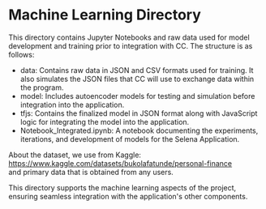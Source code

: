 # Machine Learning Directory
 This directory contains Jupyter Notebooks and raw data used for model development and training prior to integration with CC. The structure is as follows:

- data: Contains raw data in JSON and CSV formats used for training. It also simulates the JSON files that CC will use to exchange data within the program.
- model: Includes autoencoder models for testing and simulation before integration into the application.
- tfjs: Contains the finalized model in JSON format along with JavaScript logic for integrating the model into the application.
- Notebook_Integrated.ipynb: A notebook documenting the experiments, iterations, and development of models for the Selena Application.

About the dataset, we use from Kaggle:
<br>
https://www.kaggle.com/datasets/bukolafatunde/personal-finance
<br>
and primary data that is obtained from any users.

This directory supports the machine learning aspects of the project, ensuring seamless integration with the application's other components.
